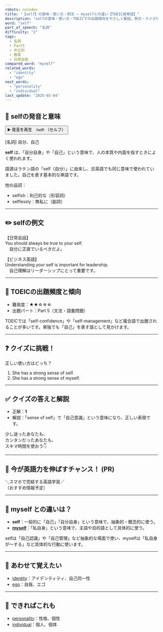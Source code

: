 ```yaml
---
robots: noindex
title: "【self】の意味・使い方・例文 ― myselfとの違い【TOEIC英単語】"
description: "selfの意味・使い方・TOEICでの出題傾向をやさしく解説。例文・クイズ付きでmyselfとの違いもわかりやすく学べます。"
word: "self"
part_of_speech: "名詞"
difficulty: "2"
tags:
  - 名詞
  - Part5
  - 中立的
  - 教育
  - 日常会話
compared_word: "myself"
related_words:
  - "identity"
  - "ego"
next_words:
  - "personality"
  - "individual"
last_update: "2025-05-04"
---
```


## 🔰 selfの発音と意味

<button class="play-audio" onclick="playTTS('self')">
  <span class="play-audio-main">
    ▶️ 発音を再生　/sɛlf/
  </span>
  <span class="play-audio-sub">
    （セルフ）
  </span>
</button>

[名詞] 自分、自己

**self** は、「自分自身」や「自己」という意味で、人の本質や内面を指すときによく使われます。

語源はラテン語の「self（自分）」に由来し、古英語でも同じ意味で使われていました。自己を表す基本的な単語です。

他の品詞：  
- selfish：利己的な（形容詞）
- selflessly：無私に（副詞）

---

## ✏️ selfの例文

【日常会話】  
You should always be true to your self.  
　自分に正直でいるべきだよ。

【ビジネス英語】  
Understanding your self is important for leadership.  
　自己理解はリーダーシップにとって重要です。

---

## 🎯 TOEICの出題頻度と傾向

- 難易度：★★☆☆☆
- 出題パート：Part 5（文法・語彙問題）

TOEICでは「self-confidence」や「self-management」など複合語で出題されることが多いです。単独でも「自己」を表す語として見かけます。

---

## ❓ クイズに挑戦！

正しい使い方はどっち？

1. She has a strong sense of self.  
2. She has a strong sense of myself.

---

## ✅ クイズの答えと解説

- 正解：**1**
- 解説：「sense of self」で「自己意識」という意味になり、正しい表現です。

少し迷ったあなたも、  
カンタンだったあなたも、  
スキマ時間を使おう👇️

---

## 🚀 今が英語力を伸ばすチャンス！ (PR)

<div class="info-center">
＼スマホで完結する英語学習／<br>  
（おすすめ情報予定）
</div>

---

## 🤔  myself との違いは？

- **self**：一般的に「自己」「自分自身」という意味で、抽象的・概念的に使う。
- **[myself](/word/myself)**：「私自身」という意味で、主語や目的語として具体的に使う。

selfは「自己認識」や「自己管理」など抽象的な場面で使い、myselfは「私自身が～する」など具体的な行動に使います。

---

## 🧩 あわせて覚えたい

- [identity](/word/identity)：アイデンティティ、自己同一性
- [ego](/word/ego)：自我、エゴ

---

## 📖 できればこれも

- [personality](/word/personality)：性格、個性
- [individual](/word/individual)：個人、個体

<!-- cvid: aid17_bid47 -->
